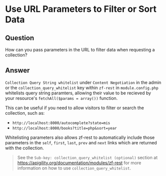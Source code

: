 Use URL Parameters to Filter or Sort Data
=================================

Question
--------

How can you pass parameters in the URL to filter data when requesting
a collection?

Answer
------

`Collection Query String whitelist` under `Content Negotiation` in the admin
or the `collection_query_whitelist` key within `zf-rest` in `module.config.php`
whitelists query string paramters, allowing their value to be recieved
by your resource's `fetchAll($params = array())` function.

This can be useful if you need to allow visitors to filter or search
the collection, such as:
- `http://localhost:8000/autocomplete?state=mis`
- `http://localhost:8000/books?title=php&sort=year`

Whitelisting parameters also allows zf-rest to automatically include
those parameters in the `self`, `first`, `last`, `prev` and `next`
links which are returned with the collection.

> See the `Sub-key: collection_query_whitelist (optional)` section at
> https://apigility.org/documentation/modules/zf-rest for more information
> on how to use `collection_query_whitelist`.
